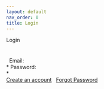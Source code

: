 ```yaml
---
layout: default
nav_order: 0
title: Login
---
```

<div id="homeRightCol">

<div id="loginArea">

<span>Login</span>  

<div style="font-size:8px;">

 

</div>

  Email:  
\* Password:  
\*  
[Create an account](membership/create_member.html)   [Forgot
Password](membership/recoverpassword.html)

</div>

<div class="failureText">

</div>

</div>
